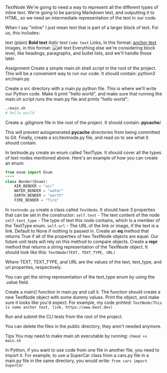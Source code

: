 TextNode
We're going to need a way to represent all the different types of inline text. We're going to be parsing Markdown text, and outputting it to HTML, so we need an intermediate representation of the text in our code.

When I say "inline" I just mean text that is part of a larger block of text. For us, this includes:

text (plain)
**Bold text**
_Italic text_
`Code text`
Links, in this format: [anchor text](url)
Images, in this format: ![alt text](url)
Everything else we're considering block level, like headings, paragraphs, and bullet lists, and we'll handle those later.

Assignment
Create a simple main.sh shell script in the root of the project. This will be a convenient way to run our code. It should contain:
python3 src/main.py

Create a src directory with a main.py python file. This is where we'll write our Python code. Make it print "hello world", and make sure that running the main.sh script runs the main.py file and prints "hello world":

```python
./main.sh
# hello world
```

Create a .gitignore file in the root of the project. It should contain:
__pycache__/

This will prevent autogenerated __pycache__ directories from being committed to Git. Finally, create a src/textnode.py file, and read on to see what it should contain.

In textnode.py create an enum called TextType. It should cover all the types of text nodes mentioned above.
Here's an example of how you can create an enum:

```python
from enum import Enum
****
class Bender(Enum):
    AIR_BENDER = "air"
    WATER_BENDER = "water"
    EARTH_BENDER = "earth"
    FIRE_BENDER = "fire"
```

In `textnode.py` create a class called `TextNode`. It should have 3 properties that can be set in the constructor:
`self.text` - The text content of the node
`self.text_type` - The type of text this node contains, which is a member of the TextType enum.
`self.url` - The URL of the link or image, if the text is a link. Default to None if nothing is passed in.
Create an __eq__ method that returns True if all of the properties of two TextNode objects are equal. Our future unit tests will rely on this method to compare objects.
Create a __repr__ method that returns a string representation of the TextNode object. It should look like this:
`TextNode(TEXT, TEXT_TYPE, URL)`

Where TEXT, TEXT_TYPE, and URL are the values of the text, text_type, and url properties, respectively.

You can get the string representation of the text_type enum by using the .value field.

Create a main() function in main.py and call it. The function should create a new TextNode object with some dummy values. Print the object, and make sure it looks like you'd expect. For example, my code printed:
`TextNode(This is some anchor text, link, https://www.boot.dev)`

Run and submit the CLI tests from the root of the project.

You can delete the files in the public directory, they aren't needed anymore.

Tips
You may need to make main.sh executable by running:
`chmod +x main.sh`

In Python, if you want to use code from one file in another file, you need to import it. For example, to use a SuperCar class from a cars.py file in a main.py file in the same directory, you would write:
`from cars import SuperCar`